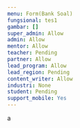 ```yaml
---
menu: Form(Bank Soal)
fungsional: tes1
gambar: []
super_admin: Allow
admin: Allow
mentor: Allow
teacher: Pending
partner: Allow
lead_program: Allow
lead_region: Pending
content_writer: Allow
industri: None
student: Pending
support_mobile: Yes
---
```

a